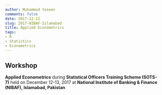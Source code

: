 ```yaml
---
author: Muhammad Yaseen
comments: false
date: 2017-12-12
slug: 2017-NIBAF-Islamabad
title: Applied Econometrics
tags:
- R
- Statistics
- Econometrics
---
```


## Workshop

**Applied Econometrics** during **Statistical Officers Training Scheme (SOTS-7)** held on December 12-13, 2017 at **National Institute of Banking & Finance (NIBAF), Islamabad, Pakistan**